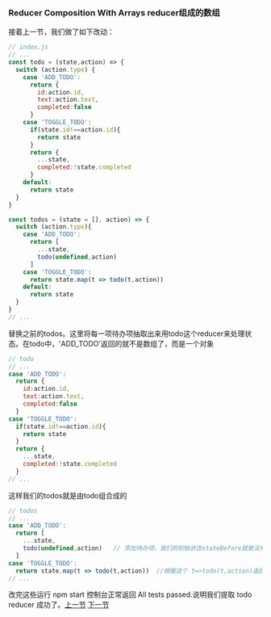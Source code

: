 ### Reducer Composition With Arrays reducer组成的数组
接着上一节，我们做了如下改动：
```js
// index.js
// ...
const todo = (state,action) => {
  switch (action.type) {
    case 'ADD_TODO':
      return {
        id:action.id,
        text:action.text,
        completed:false
      }
    case 'TOGGLE_TODO':
      if(state.id!==action.id){
        return state
      }
      return {
        ...state,
        completed:!state.completed
      } 
    default:
      return state
  }
}

const todos = (state = [], action) => {
  switch (action.type){
    case 'ADD_TODO':
      return [
        ...state,
        todo(undefined,action)
      ]
    case 'TOGGLE_TODO':
      return state.map(t => todo(t,action))  
    default:
      return state
  }
}
// ...
```
替换之前的todos。这里将每一项待办项抽取出来用todo这个reducer来处理状态。在todo中，'ADD_TODO'返回的就不是数组了，而是一个对象
```js
// todo
// ...
case 'ADD_TODO':
  return {
    id:action.id,
    text:action.text,
    completed:false
  }
case 'TOGGLE_TODO':
  if(state.id!==action.id){
    return state
  }
  return {
    ...state,
    completed:!state.completed
  } 
// ...
```
这样我们的todos就是由todo组合成的
```js
// todos
// ...
case 'ADD_TODO':
  return [
    ...state,
    todo(undefined,action)   // 添加待办项，我们的初始状态stateBefore就是没有东西，stateAfter就是todo reducer返回的state对象
  ]
case 'TOGGLE_TODO':
  return state.map(t => todo(t,action))  //根据这个 t=>todo(t,action)返回的 t 就是每个待办项的状态。
// ...
```
改完这些运行 npm start 控制台正常返回 All tests passed.说明我们提取 todo reducer 成功了。[上一节](https://github.com/MothWillion/redux-todolist/tree/master/12-writing-a-todolist-reducer(toggling-a-todo)) [下一节](https://github.com/MothWillion/redux-todolist/tree/master/14-reducer-composition-with-objects)